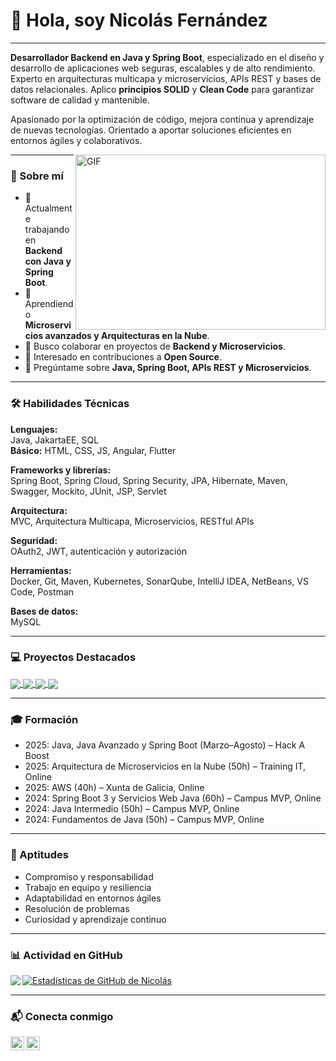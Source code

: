 

# 👋 Hola, soy Nicolás Fernández

---

**Desarrollador Backend en Java y Spring Boot**, especializado en el diseño y desarrollo de aplicaciones web seguras, escalables y de alto rendimiento.  
Experto en arquitecturas multicapa y microservicios, APIs REST y bases de datos relacionales. Aplico **principios SOLID** y **Clean Code** para garantizar software de calidad y mantenible.  

Apasionado por la optimización de código, mejora continua y aprendizaje de nuevas tecnologías. Orientado a aportar soluciones eficientes en entornos ágiles y colaborativos.

<img align="right" alt="GIF" src="https://owaisnoor.info/blog/wp-content/uploads/2019/03/maxresdefault.jpg" width="400" height="280" />

---

### 🚀 Sobre mí
- 🔭 Actualmente trabajando en **Backend con Java y Spring Boot**.  
- 🌱 Aprendiendo **Microservicios avanzados y Arquitecturas en la Nube**.  
- 👯 Busco colaborar en proyectos de **Backend y Microservicios**.  
- 🤔 Interesado en contribuciones a **Open Source**.  
- 💬 Pregúntame sobre **Java, Spring Boot, APIs REST y Microservicios**.  

---

### 🛠 Habilidades Técnicas

**Lenguajes:**  
Java, JakartaEE, SQL  
**Básico:** HTML, CSS, JS, Angular, Flutter  

**Frameworks y librerías:**  
Spring Boot, Spring Cloud, Spring Security, JPA, Hibernate, Maven, Swagger, Mockito, JUnit, JSP, Servlet  

**Arquitectura:**  
MVC, Arquitectura Multicapa, Microservicios, RESTful APIs  

**Seguridad:**  
OAuth2, JWT, autenticación y autorización  

**Herramientas:**  
Docker, Git, Maven, Kubernetes, SonarQube, IntelliJ IDEA, NetBeans, VS Code, Postman  

**Bases de datos:**  
MySQL  

---

### 💻 Proyectos Destacados

<a href="https://github.com/noarphelp/AgenciaViajes">
  <img align="center" src="https://github-readme-stats.vercel.app/api/pin/?username=noarphelp&repo=AgenciaViajes&theme=tokyonight" />
</a>

<a href="https://github.com/noarphelp/ContabilidadProductos">
  <img align="center" src="https://github-readme-stats.vercel.app/api/pin/?username=noarphelp&repo=ContabilidadProductos&theme=tokyonight" />
</a>

<a href="https://github.com/noarphelp/TocaTurno">
  <img align="center" src="https://github-readme-stats.vercel.app/api/pin/?username=noarphelp&repo=TocaTurno&theme=tokyonight" />
</a>

<a href="https://github.com/noarphelp/SmartMarket">
  <img align="center" src="https://github-readme-stats.vercel.app/api/pin/?username=noarphelp&repo=SmartMarket&theme=tokyonight" />
</a>

---

### 🎓 Formación

- 2025: Java, Java Avanzado y Spring Boot (Marzo–Agosto) – Hack A Boost  
- 2025: Arquitectura de Microservicios en la Nube (50h) – Training IT, Online  
- 2025: AWS (40h) – Xunta de Galicia, Online  
- 2024: Spring Boot 3 y Servicios Web Java (60h) – Campus MVP, Online  
- 2024: Java Intermedio (50h) – Campus MVP, Online  
- 2024: Fundamentos de Java (50h) – Campus MVP, Online  

---

### 🌟 Aptitudes

- Compromiso y responsabilidad  
- Trabajo en equipo y resiliencia  
- Adaptabilidad en entornos ágiles  
- Resolución de problemas  
- Curiosidad y aprendizaje continuo  

---

### 📊 Actividad en GitHub

<a href="https://github.com/noarphelp">
  <img align="left" src="https://github-readme-stats.vercel.app/api/top-langs/?username=noarphelp&theme=tokyonight" />
</a>

<a href="https://github.com/noarphelp">
  <img align="center" src="https://github-readme-stats.vercel.app/api?username=noarphelp&show_icons=true&theme=tokyonight&line_height=27" alt="Estadísticas de GitHub de Nicolás" />
</a>

---


### 📬 Conecta conmigo


<a href="https://github.com/noarphelp"><img align="left" alt="GitHub" width="22px" src="https://upload.wikimedia.org/wikipedia/commons/thumb/a/ae/Github-desktop-logo-symbol.svg/1024px-Github-desktop-logo-symbol.svg.png" /></a>
<a href="https://www.linkedin.com/in/nicolas-fernandez-2a4b18245/">
  <img align="left" alt="LinkedIn" width="22px" src="https://cdn.jsdelivr.net/gh/simple-icons/simple-icons/icons/linkedin.svg" />
</a>





